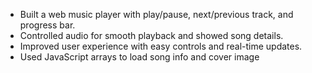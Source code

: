 - Built a web music player with play/pause, next/previous track, and progress bar.
- Controlled audio for smooth playback and showed song details. 
- Improved user experience with easy controls and real-time updates. 
- Used JavaScript arrays to load song info and cover image
